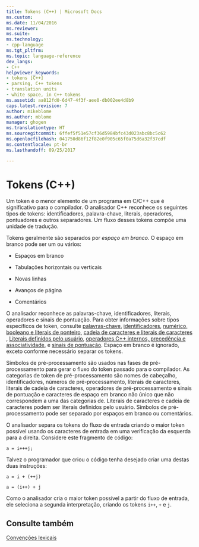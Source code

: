 ```yaml
---
title: Tokens (C++) | Microsoft Docs
ms.custom: 
ms.date: 11/04/2016
ms.reviewer: 
ms.suite: 
ms.technology:
- cpp-language
ms.tgt_pltfrm: 
ms.topic: language-reference
dev_langs:
- C++
helpviewer_keywords:
- tokens [C++]
- parsing, C++ tokens
- translation units
- white space, in C++ tokens
ms.assetid: aa812fd0-6d47-4f3f-aee0-db002ee4d8b9
caps.latest.revision: 7
author: mikeblome
ms.author: mblome
manager: ghogen
ms.translationtype: HT
ms.sourcegitcommit: 6ffef5f51e57cf36d5984bfc43d023abc8bc5c62
ms.openlocfilehash: 041750d86f12f82e0f905c65f0a75d6a32f37cdf
ms.contentlocale: pt-br
ms.lasthandoff: 09/25/2017

---
```

# <a name="tokens-c"></a>Tokens (C++)
Um token é o menor elemento de um programa em C/C++ que é significativo para o compilador. O analisador C++ reconhece os seguintes tipos de tokens: identificadores, palavra-chave, literais, operadores, pontuadores e outros separadores. Um fluxo desses tokens compõe uma unidade de tradução.  
  
 Tokens geralmente são separados por *espaço em branco*. O espaço em branco pode ser um ou vários:  
  
-   Espaços em branco  
  
-   Tabulações horizontais ou verticais  
  
-   Novas linhas  
  
-   Avanços de página  
  
-   Comentários  
  
 O analisador reconhece as palavras-chave, identificadores, literais, operadores e sinais de pontuação. Para obter informações sobre tipos específicos de token, consulte [palavras-chave](../cpp/keywords-cpp.md), [identificadores](../cpp/identifiers-cpp.md), [numérico, booleano e literais de ponteiro](../cpp/numeric-boolean-and-pointer-literals-cpp.md), [cadeia de caracteres e literais de caracteres ](../cpp/string-and-character-literals-cpp.md), [Literais definidos pelo usuário](../cpp/user-defined-literals-cpp.md), [operadores C++ internos, precedência e associatividade](../cpp/cpp-built-in-operators-precedence-and-associativity.md), e [sinais de pontuação](../cpp/punctuators-cpp.md). Espaço em branco é ignorado, exceto conforme necessário separar os tokens.  
  
 Símbolos de pré-processamento são usados nas fases de pré-processamento para gerar o fluxo do token passado para o compilador. As categorias de token de pré-processamento são nomes de cabeçalho, identificadores, números de pré-processamento, literais de caracteres, literais de cadeia de caracteres, operadores de pré-processamento e sinais de pontuação e caracteres de espaço em branco não único que não correspondem a uma das categorias de. Literais de caracteres e cadeia de caracteres podem ser literais definidos pelo usuário. Símbolos de pré-processamento pode ser separado por espaços em branco ou comentários.  
  
 O analisador separa os tokens do fluxo de entrada criando o maior token possível usando os caracteres de entrada em uma verificação da esquerda para a direita. Considere este fragmento de código:  
  
```  
a = i+++j;  
```  
  
 Talvez o programador que criou o código tenha desejado criar uma destas duas instruções:  
  
```  
a = i + (++j)  
  
a = (i++) + j  
```  
  
 Como o analisador cria o maior token possível a partir do fluxo de entrada, ele seleciona a segunda interpretação, criando os tokens `i++`, `+` e `j`.  
  
## <a name="see-also"></a>Consulte também  
 [Convenções lexicais](../cpp/lexical-conventions.md)
